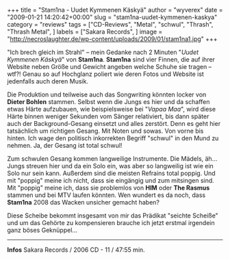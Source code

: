 +++
title = "Stam1na - Uudet Kymmenen Käskyä"
author = "wyverex"
date = "2009-01-21 14:20:42+00:00"
slug = "stam1na-uudet-kymmenen-kaskya"
category = "reviews"
tags = ["CD-Reviews", "Metal", "schwul", "Thrash", "Thrash Metal", ]
labels = ["Sakara Records", ]
image = "http://necroslaughter.de/wp-content/uploads/2009/01/stam1na1.jpg"
+++

"Ich brech gleich im Strahl" – mein Gedanke nach 2 Minuten "_Uudet Kymmenen Käskyä_" von **Stam1na**. **Stam1na** sind vier Finnen, die auf ihrer Website neben Größe und Gewicht angeben welche Schuhe sie tragen – wtf?! Genau so auf Hochglanz poliert wie deren Fotos und Website ist jedenfalls auch deren Musik.

Die Produktion und teilweise auch das Songwriting könnten locker von **Dieter Bohlen** stammen. Selbst wenn die Jungs es hier und da schaffen etwas Härte aufzubauen, wie beispielsweise bei "_Vapaa Maa_", wird diese Härte binnen weniger Sekunden vom Sänger relativiert, bis dann später auch der Background-Gesang einsetzt und alles zerstört. Denn es geht hier tatsächlich um richtigen Gesang. Mit Noten und sowas. Von vorne bis hinten. Ich wage den politisch inkorrekten Begriff "schwul" in den Mund zu nehmen. Ja, der Gesang ist total schwul!

Zum schwulen Gesang kommen langweilige Instrumente. Die Mädels, äh… Jungs streuen hier und da ein Solo ein, was aber so langweilig ist wie ein Solo nur sein kann. Außerdem sind die meisten Refrains total poppig. Und mit "poppig" meine ich nicht, dass sie eingängig und zum mitsingen sind. Mit "poppig" meine ich, dass sie problemlos von **HIM** oder **The Rasmus** stammen und bei MTV laufen könnten. Wen wundert es da noch, dass **Stam1na** 2008 das Wacken unsicher gemacht haben?

Diese Scheibe bekommt insgesamt von mir das Prädikat "seichte Scheiße" und um das Gehörte zu kompensieren brauche ich jetzt erstmal irgendein ganz böses Geknüppel…





---
**Infos**
Sakara Records / 2006
CD - 11 / 47:55 min.
